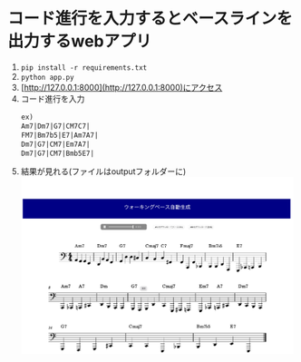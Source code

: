 # コード進行を入力するとベースラインを出力するwebアプリ
1. `pip install -r requirements.txt`
2. `python app.py`
3. [http://127.0.0.1:8000](http://127.0.0.1:8000)にアクセス
4. コード進行を入力
    ```
    ex)
    Am7|Dm7|G7|CM7C7|
    FM7|Bm7b5|E7|Am7A7|
    Dm7|G7|CM7|Em7A7|
    Dm7|G7|CM7|Bmb5E7|
    ```
5. 結果が見れる(ファイルはoutputフォルダーに)
    ![](img/res.png)

